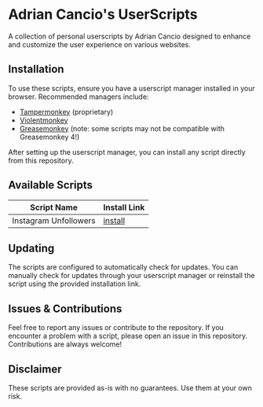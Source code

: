 # Adrian Cancio's UserScripts

A collection of personal userscripts by Adrian Cancio designed to enhance and customize the user experience on various websites.

## Installation

To use these scripts, ensure you have a userscript manager installed in your browser. Recommended managers include:

- [Tampermonkey](https://www.tampermonkey.net/) (proprietary)
- [Violentmonkey](https://violentmonkey.github.io/get-it/)
- [Greasemonkey](https://addons.mozilla.org/firefox/addon/greasemonkey/) (note: some scripts may not be compatible with Greasemonkey 4!)

After setting up the userscript manager, you can install any script directly from this repository.

## Available Scripts

| Script Name                | Install Link                                              |
|----------------------------|-----------------------------------------------------------|
| Instagram Unfollowers      | [install](https://github.com/adrian-cancio/UserScripts/raw/master/scripts/instagram-unfollowers.js) |

## Updating

The scripts are configured to automatically check for updates. You can manually check for updates through your userscript manager or reinstall the script using the provided installation link.

## Issues & Contributions

Feel free to report any issues or contribute to the repository. If you encounter a problem with a script, please open an issue in this repository. Contributions are always welcome!

## Disclaimer

These scripts are provided as-is with no guarantees. Use them at your own risk.
